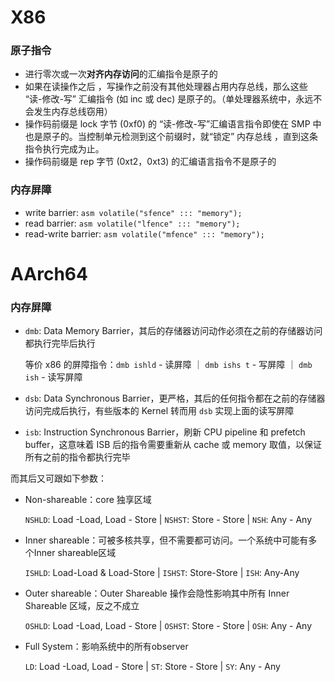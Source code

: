 # X86

### 原子指令

- 进行零次或一次**对齐内存访问**的汇编指令是原子的
- 如果在读操作之后 ，写操作之前没有其他处理器占用内存总线，那么这些 “读-修改-写” 汇编指令 (如 inc 或 dec) 是原子的。（单处理器系统中，永远不会发生内存总线窃用）
- 操作码前缀是 lock 字节 (0xf0) 的 “读-修改-写”汇编语言指令即使在 SMP 中也是原子的。当控制单元检测到这个前缀时，就“锁定” 内存总线 ，直到这条指令执行完成为止。
- 操作码前缀是 rep 字节 (0xt2，0xt3) 的汇编语言指令不是原子的

### 内存屏障

- write barrier: `asm volatile("sfence" ::: "memory");`
- read barrier: `asm volatile("lfence" ::: "memory");`
- read-write barrier: `asm volatile("mfence" ::: "memory");` 



# AArch64

### 内存屏障

- `dmb`: Data Memory Barrier，其后的存储器访问动作必须在之前的存储器访问都执行完毕后执行

  等价 x86 的屏障指令：`dmb ishld` - 读屏障 ｜ `dmb ishs t` - 写屏障 ｜ `dmb ish` - 读写屏障

- `dsb`: Data Synchronous Barrier，更严格，其后的任何指令都在之前的存储器访问完成后执行，有些版本的 Kernel 转而用 `dsb` 实现上面的读写屏障

- `isb`: Instruction Synchronous Barrier，刷新 CPU pipeline 和 prefetch buffer，这意味着 ISB 后的指令需要重新从 cache 或 memory 取值，以保证所有之前的指令都执行完毕

而其后又可跟如下参数：

- Non-shareable：core 独享区域

  `NSHLD`: Load -Load, Load - Store | `NSHST`: Store - Store | `NSH`: Any - Any

- Inner shareable：可被多核共享，但不需要都可访问。一个系统中可能有多个Inner shareable区域

  `ISHLD`: Load-Load & Load-Store | `ISHST`: Store-Store | `ISH`: Any-Any

- Outer shareable：Outer Shareable 操作会隐性影响其中所有 Inner Shareable 区域，反之不成立

  `OSHLD`: Load -Load, Load - Store | `OSHST`: Store - Store | `OSH`: Any - Any

- Full System：影响系统中的所有observer

  `LD`: Load -Load, Load - Store | `ST`: Store - Store | `SY`: Any - Any
